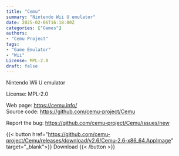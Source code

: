 ```yaml
---
title: "Cemu"
summary: "Nintendo Wii U emulator"
date: 2025-02-06T16:18:00Z
categories: ["Games"]
authors:
- "Cemu Project"
tags: 
- "Game Emulator"
- "Wii"
License: MPL-2.0
draft: false
---
```


Nintendo Wii U emulator

License: MPL-2.0

Web page: <https://cemu.info/>  
Source code: <https://github.com/cemu-project/Cemu>

Report the bug: <https://github.com/cemu-project/Cemu/issues/new>  

{{< button href="https://github.com/cemu-project/Cemu/releases/download/v2.6/Cemu-2.6-x86_64.AppImage" target="_blank">}}
Download
{{< /button >}}